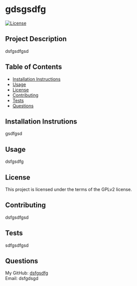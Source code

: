 # gdsgsdfg  

  [![License](https://img.shields.io/badge/License-GPLv2-blue.svg)](https://opensource.org/licenses/GPLv2)

## Project Description

  dsfgsdfgsd

## Table of Contents

  * [Installation Instructions](#installation)
  * [Usage](#usage)
  * [License](#license)
  * [Contributing](#contributing)
  * [Tests](#tests)
  * [Questions](#questions)

## Installation Instrutions

  gsdfgsd

## Usage

  dsfgsdfg

## License

  This project is licensed under the terms of the GPLv2 license.  

## Contributing

dsfgsdfgsd

## Tests

sdfgsdfgsd

## Questions

My GitHub: [dsfgsdfg](https://github.com/dsfgsdfg)  
Email: dsfgdsgd
